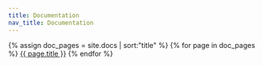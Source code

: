 ```yaml
---
title: Documentation
nav_title: Documentation
---
```

{% assign doc_pages = site.docs | sort:"title" %}
{% for page in doc_pages %}
<a href="{{ page.url | prepend: site.baseurl }}">{{ page.title }}</a>
{% endfor %}
